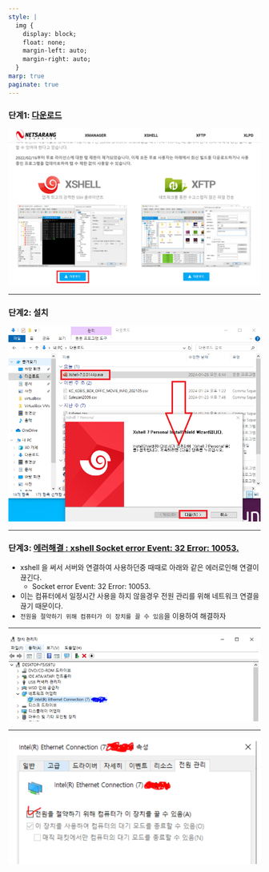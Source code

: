```yaml
---
style: |
  img {
    display: block;
    float: none;
    margin-left: auto;
    margin-right: auto;
  }
marp: true
paginate: true
---
```

### 단계1: [다운로드](https://www.netsarang.com/ko/free-for-home-school/)
![w:800](./img/xshell/image.png)

---
### 단계2: 설치 
![w:800](./img/xshell/image-1.png)

---
### 단계3: [에러해결 : xshell Socket error Event: 32 Error: 10053.](https://bart-2012.tistory.com/33)
- xshell 을 써서 서버와 연결하여 사용하던중 때때로 아래와 같은 에러로인해 연결이 끊긴다.
  - Socket error Event: 32 Error: 10053.
- 이는 컴퓨터에서 일정시간 사용을 하지 않을경우 전원 관리를 위해 네트워크 연결을 끊기 때문이다.
- `전원을 절약하기 위해 컴퓨터가 이 장치를 끌 수 있음`을 이용하여 해결하자

---
![alt text](./img/xshell/image-2.png)

---
![alt text](./img/xshell/image-3.png)
